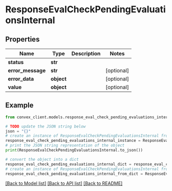 # ResponseEvalCheckPendingEvaluationsInternal


## Properties

Name | Type | Description | Notes
------------ | ------------- | ------------- | -------------
**status** | **str** |  | 
**error_message** | **str** |  | [optional] 
**error_data** | **object** |  | [optional] 
**value** | **object** |  | [optional] 

## Example

```python
from convex_client.models.response_eval_check_pending_evaluations_internal import ResponseEvalCheckPendingEvaluationsInternal

# TODO update the JSON string below
json = "{}"
# create an instance of ResponseEvalCheckPendingEvaluationsInternal from a JSON string
response_eval_check_pending_evaluations_internal_instance = ResponseEvalCheckPendingEvaluationsInternal.from_json(json)
# print the JSON string representation of the object
print(ResponseEvalCheckPendingEvaluationsInternal.to_json())

# convert the object into a dict
response_eval_check_pending_evaluations_internal_dict = response_eval_check_pending_evaluations_internal_instance.to_dict()
# create an instance of ResponseEvalCheckPendingEvaluationsInternal from a dict
response_eval_check_pending_evaluations_internal_from_dict = ResponseEvalCheckPendingEvaluationsInternal.from_dict(response_eval_check_pending_evaluations_internal_dict)
```
[[Back to Model list]](../README.md#documentation-for-models) [[Back to API list]](../README.md#documentation-for-api-endpoints) [[Back to README]](../README.md)


